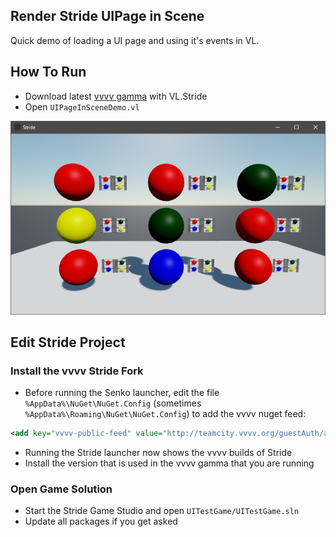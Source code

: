 ## Render Stride UIPage in Scene
Quick demo of loading a UI page and using it's events in VL.
## How To Run
* Download latest [vvvv gamma](https://visualprogramming.net) with VL.Stride
* Open `UIPageInSceneDemo.vl`

![img](Screenshot.png)

## Edit Stride Project

### Install the vvvv Stride Fork
* Before running the Senko launcher, edit the file `%AppData%\NuGet\NuGet.Config` (sometimes `%AppData%\Roaming\NuGet\NuGet.Config`) to add the vvvv nuget feed:
```xml
<add key="vvvv-public-feed" value="http://teamcity.vvvv.org/guestAuth/app/nuget/v1/FeedService.svc/" />
```
* Running the Stride launcher now shows the vvvv builds of Stride
* Install the version that is used in the vvvv gamma that you are running
### Open Game Solution
* Start the Stride Game Studio and open `UITestGame/UITestGame.sln`
* Update all packages if you get asked